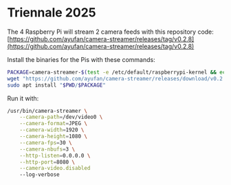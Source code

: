 # Triennale 2025

The 4 Raspberry Pi will stream 2 camera feeds with this repository code:
[https://github.com/ayufan/camera-streamer/releases/tag/v0.2.8](https://github.com/ayufan/camera-streamer/releases/tag/v0.2.8)

Install the binaries for the Pis with these commands:
```bash
PACKAGE=camera-streamer-$(test -e /etc/default/raspberrypi-kernel && echo raspi || echo generic)_0.2.8.$(. /etc/os-release; echo $VERSION_CODENAME)_$(dpkg --print-architecture).deb
wget "https://github.com/ayufan/camera-streamer/releases/download/v0.2.8/$PACKAGE"
sudo apt install "$PWD/$PACKAGE"
```

Run it with:
```bash
/usr/bin/camera-streamer \
    --camera-path=/dev/video0 \
    --camera-format=JPEG \
    --camera-width=1920 \
    --camera-height=1080 \
    --camera-fps=30 \
    --camera-nbufs=3 \
    --http-listen=0.0.0.0 \
    --http-port=8080 \
    --camera-video.disabled
    --log-verbose
```

